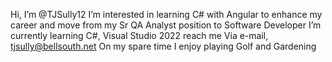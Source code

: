 Hi, I’m @TJSully12
I’m interested in learning C# with Angular to enhance my career and move from my Sr QA Analyst position to Software Developer
I’m currently learning C#, Visual Studio 2022
reach me Via e-mail, tjsully@bellsouth.net
On my spare time I enjoy playing Golf and Gardening

<!---
TJSully12/TJSully12 is a ✨ special ✨ repository because its `README.md` (this file) appears on your GitHub profile.
You can click the Preview link to take a look at your changes.
--->

